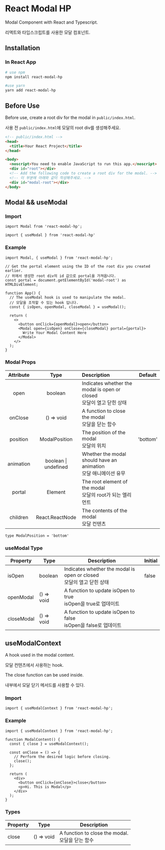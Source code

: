 # React Modal HP



Modal Component with React and Typescript.

리액트와 타입스크립트를 사용한 모달 컴포넌트.



## Installation



### In React App

```bash
# use npm
npm install react-modal-hp

#use yarn
yarn add react-modal-hp
```



## Before Use

Before use, create a root div for the modal in `public/index.html`.

사용 전 `public/index.html`에 모달의 root div를 생성해주세요.



```html
<!-- public/index.html -->
<head>
  <title>Your React Project</title>
</head>

<body>
  <noscript>You need to enable JavaScript to run this app.</noscript>
  <div id="root"></div>
  <!-- Add the following code to create a root div for the modal. -->
  <!-- 이 부분에 아래와 같이 작성해주세요. -->
  <div id="modal-root"></div>
</body>
```



## Modal && useModal



### Import

```tsx
import Modal from 'react-modal-hp';
```

```tsx
import { useModal } from 'react-modal-hp'
```



### Example

```tsx
import Modal, { useModal } from 'react-modal-hp';

// Get the portal element using the ID of the root div you created earlier.
// 위에서 생성한 root div의 id 값으로 portal을 가져옵니다.
const portal = document.getElementById('modal-root') as HTMLDivElement;

function App() {
  // The useModal hook is used to manipulate the modal.
  // 모달을 조작할 수 있는 hook 입니다.
  const { isOpen, openModal, closeModal } = useModal();

  return (
    <>
      <button onClick={openModal}>open</button>
      <Modal open={isOpen} onClose={closeModal} portal={portal}>
        Write Your Modal Content Here
      </Modal>
    </>
  );
}
```



### Modal Props

| Attribute | Type | Description | Default |
| :-------: | :--: | :---------- | :-----: |
| open | boolean |Indicates whether the modal is open or closed<br />모달이 열고 닫힌 상태||
| onClose | () => void |A function to close the modal<br />모달을 닫는 함수||
| position | ModalPosition |The position of the modal<br />모달의 위치|'bottom'|
| animation | boolean \| undefined |Whether the modal should have an animation<br />모달 애니메이션 유무||
| portal | Element |The root element of the modal<br />모달의 root가 되는 엘리먼트||
| children | React.ReactNode |The contents of the modal<br />모달 컨텐츠||



```tsx
type ModalPosition = 'bottom'
```



### useModal Type

| Property   | Type       | Description                                                  | Initial |
| ---------- | ---------- | ------------------------------------------------------------ | ------- |
| isOpen     | boolean    | Indicates whether the modal is open or closed<br />모달의 열고 닫힌 상태 | false   |
| openModal  | () => void | A function to update isOpen to true<br />isOpen을 true로 업데이트 |         |
| closeModal | () => void | A function to update isOpen to false<br />isOpen을 false로 업데이트 |         |



## useModalContext

A hook used in the modal content.

모달 컨텐츠에서 사용하는 hook.

The close function can be used inside.

내부에서 모달 닫기 메서드를 사용할 수 있다.



### Import

```tsx
import { useModalContext } from 'react-modal-hp';
```



### Example

```tsx
import { useModalContext } from 'react-modal-hp';

function ModalContent() {
  const { close } = useModalContext();

  const onClose = () => {
    // Perform the desired logic before closing.
    close();
  };

  return (
    <div>
      <button onClick={onClose}>close</button>
      <p>Hi. This is Modal</p>
    </div>
  );
}
```



### Types

| Property | Type       | Description                                          |
| -------- | ---------- | ---------------------------------------------------- |
| close    | () => void | A function to close the modal.<br />모달을 닫는 함수 |

